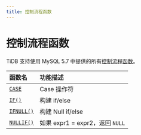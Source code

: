 ```yaml
---
title: 控制流程函数
---
```


# 控制流程函数

TiDB 支持使用 MySQL 5.7 中提供的所有[控制流程函数](https://dev.mysql.com/doc/refman/5.7/en/flow-control-functions.html)。

| 函数名                                                                                            | 功能描述                       |
|:--------------------------------------------------------------------------------------------------|:----------------------------------|
| [`CASE`](https://dev.mysql.com/doc/refman/5.7/en/flow-control-functions.html#operator_case)       | Case 操作符                     |
| [`IF()`](https://dev.mysql.com/doc/refman/5.7/en/flow-control-functions.html#function_if)         | 构建 if/else                 |
| [`IFNULL()`](https://dev.mysql.com/doc/refman/5.7/en/flow-control-functions.html#function_ifnull) | 构建 Null if/else            |
| [`NULLIF()`](https://dev.mysql.com/doc/refman/5.7/en/flow-control-functions.html#function_nullif) | 如果 expr1 = expr2，返回 `NULL`    |
